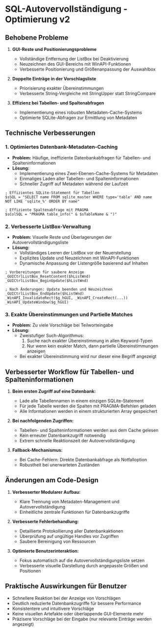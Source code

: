 # SQL-Autovervollständigung - Optimierung v2

## Behobene Probleme

1. **GUI-Reste und Positionierungsprobleme**
   - Vollständige Entfernung der ListBox bei Deaktivierung
   - Neuzeichnen des GUI-Bereichs mit WinAPI-Funktionen
   - Verbesserte Positionierung und Größenanpassung der Auswahlbox

2. **Doppelte Einträge in der Vorschlagsliste**
   - Priorisierung exakter Übereinstimmungen
   - Verbesserte String-Vergleiche mit StringUpper statt StringCompare

3. **Effizienz bei Tabellen- und Spaltenabfragen**
   - Implementierung eines robusten Metadaten-Cache-Systems
   - Optimierte SQLite-Abfragen zur Ermittlung von Metadaten

## Technische Verbesserungen

### 1. Optimiertes Datenbank-Metadaten-Caching

- **Problem:** Häufige, ineffiziente Datenbankabfragen für Tabellen- und Spalteninformationen
- **Lösung:** 
  - Implementierung eines Zwei-Ebenen-Cache-Systems für Metadaten
  - Einmaliges Laden aller Tabellen- und Spalteninformationen
  - Schneller Zugriff auf Metadaten während der Laufzeit

```autoit
; Effizientes SQLite-Statement für Tabellen
$sSQL = "SELECT name FROM sqlite_master WHERE type='table' AND name NOT LIKE 'sqlite_%' ORDER BY name"

; Effiziente Spaltenabfrage mit PRAGMA
$sColSQL = "PRAGMA table_info(" & $sTableName & ")"
```

### 2. Verbesserte ListBox-Verwaltung

- **Problem:** Visuelle Reste und Überlagerungen der Autovervollständigungsliste
- **Lösung:**
  - Vollständiges Leeren der ListBox vor der Neuerstellung
  - Explizites Update und Neuzeichnen mit WinAPI-Funktionen
  - Dynamische Anpassung der Listengröße basierend auf Inhalten

```autoit
; Vorbereitungen für saubere Anzeige
_GUICtrlListBox_ResetContent($hListWnd)
_GUICtrlListBox_BeginUpdate($hListWnd)

; Nach Änderungen: Update beenden und Neuzeichnen
_GUICtrlListBox_EndUpdate($hListWnd)
_WinAPI_InvalidateRect($g_hGUI, _WinAPI_CreateRect(...))
_WinAPI_UpdateWindow($g_hGUI)
```

### 3. Exakte Übereinstimmungen und Partielle Matches

- **Problem:** Zu viele Vorschläge bei Teilworteingabe
- **Lösung:**
  - Zweistufiger Such-Algorithmus:
    1. Suche nach exakter Übereinstimmung in allen Keyword-Typen
    2. Nur wenn kein exakter Match, dann partielle Übereinstimmungen anzeigen
  - Bei exakter Übereinstimmung wird nur dieser eine Begriff angezeigt

## Verbesserter Workflow für Tabellen- und Spalteninformationen

1. **Beim ersten Zugriff auf eine Datenbank:**
   - Lade alle Tabellennamen in einem einzigen SQLite-Statement
   - Für jede Tabelle werden die Spalten mit PRAGMA-Befehlen geladen
   - Alle Informationen werden in einem strukturierten Array gespeichert

2. **Bei nachfolgenden Zugriffen:**
   - Tabellen- und Spalteninformationen werden aus dem Cache gelesen
   - Kein erneuter Datenbankzugriff notwendig
   - Extrem schnelle Reaktionszeit der Autovervollständigung

3. **Fallback-Mechanismus:**
   - Bei Cache-Fehlern: Direkte Datenbankabfrage als Notfalloption
   - Robustheit bei unerwarteten Zuständen

## Änderungen am Code-Design

1. **Verbesserter Modularer Aufbau:**
   - Klare Trennung von Metadaten-Management und Autovervollständigung
   - Einheitliche zentrale Funktionen für Datenbankzugriffe

2. **Verbesserte Fehlerbehandlung:**
   - Detaillierte Protokollierung aller Datenbankaktionen
   - Überprüfung auf ungültige Handles vor Zugriffen
   - Saubere Bereinigung von Ressourcen

3. **Optimierte Benutzerinteraktion:**
   - Fokus automatisch auf die Autovervollständigungsliste setzen
   - Verbesserte visuelle Darstellung durch angepasste Größen und Positionen

## Praktische Auswirkungen für Benutzer

- Schnellere Reaktion bei der Anzeige von Vorschlägen
- Deutlich reduzierte Datenbankzugriffe für bessere Performance
- Konsistentere und intuitivere Vorschläge
- Keine visuellen Artefakte oder überlappende GUI-Elemente mehr
- Präzisere Vorschläge bei der Eingabe (nur relevante Einträge werden angezeigt)

